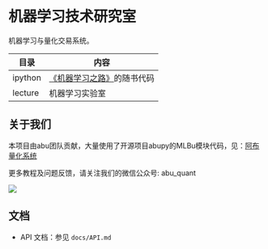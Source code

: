 # 机器学习技术研究室

机器学习与量化交易系统。

| 目录 | 内容 |
| ------| ------ | 
| ipython | [《机器学习之路》](http://union-click.jd.com/jdc?d=ddV9Uw)的随书代码 | 
| lecture | 机器学习实验室 |

## 关于我们

本项目由abu团队贡献，大量使用了开源项目abupy的MLBu模块代码，见：[阿布量化系统](https://github.com/bbfamily/abu)

更多教程及问题反馈，请关注我们的微信公众号: abu_quant

![](img/logo.jpg)

## 文档

- API 文档：参见 `docs/API.md`

